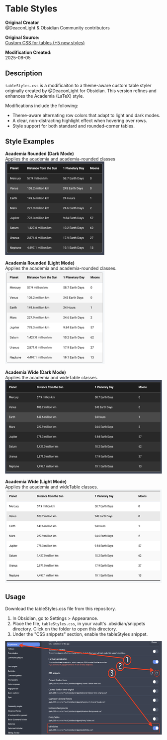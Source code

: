 # Table Styles

**Original Creator**</br>
@DeaconLight & Obsidian Community contributors

**Original Source:**</br>
[Custom CSS for tables (+5 new styles)](https://forum.obsidian.md/t/custom-css-for-tables-5-new-styles-ready-to-use-in-your-notes/17084/38)



**Modification Created:**</br> 
2025-06-05

## Description
`tableStyles.css` is a modificaiton to a theme-aware custom table styler originally created by @DeaconLight for Obsidian.  This version refines and enhances the Academia (LaTeX) style.

Modifications include the following:

- Theme-aware alternating row colors that adapt to light and dark modes.
- A clear, non-distracting highlight effect when hovering over rows.
- Style support for both standard and rounded-corner tables.

## Style Examples

**Academia Rounded (Dark Mode)**</br>
Applies the academia and academia-rounded classes</br>
<img src="https://github.com/drusho/obsidian-modifications/blob/main/assets/rounded-table-dark.png?raw=true" height="300">

**Academia Rounded (Light Mode)**</br>
Applies the academia and academia-rounded classes.</br>
<img src="https://github.com/drusho/obsidian-modifications/blob/main/assets/rounded-table-light.png?raw=true" height="300">

**Academia Wide (Dark Mode)**</br>
Applies the academia and wideTable classes.</br>
<img src="https://github.com/drusho/obsidian-modifications/blob/main/assets/wide-table-dark.png?raw=true" height="300">

**Academia Wide (Light Mode)**</br>
Applies the academia and wideTable classes.</br>
<img src="https://github.com/drusho/obsidian-modifications/blob/main/assets/wide-table-light.png?raw=true" height="300">
</br>

## Usage
Download the tableStyles.css file from this repository.

1. In Obsidian, go to Settings > Appearance.
2. Place the file, `tableStyles.css`, in your vault's .obsidian/snippets directory.  Click on the folder to open this directory.
3. Under the "CSS snippets" section, enable the tableStyles snippet.

<img src="https://github.com/drusho/obsidian-modifications/blob/main/assets/css_style_instructions.png?raw=true" height="300"></br>

